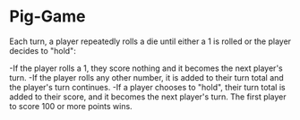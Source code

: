 # Pig-Game

Each turn, a player repeatedly rolls a die until either a 1 is rolled or the player decides to "hold":

-If the player rolls a 1, they score nothing and it becomes the next player's turn.
-If the player rolls any other number, it is added to their turn total and the player's turn continues.
-If a player chooses to "hold", their turn total is added to their score, and it becomes the next player's turn.
The first player to score 100 or more points wins.
